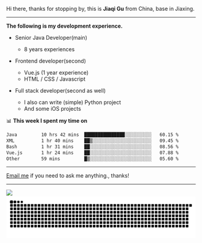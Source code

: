 Hi there, thanks for stopping by, this is **Jiaqi Gu** from China, base in Jiaxing.

---

**The following is my development experience.**

- Senior Java Developer(main)
  - 8 years experiences

- Frontend developer(second)
  - Vue.js (1 year experience)
  - HTML / CSS / Javascript
  
- Full stack developer(second as well)
  - I also can write (simple) Python project
  - And some iOS projects

📊 **This week I spent my time on**
<!--START_SECTION:waka-->

```text
Java         10 hrs 42 mins  ███████████████░░░░░░░░░░   60.15 %
XML          1 hr 40 mins    ██▒░░░░░░░░░░░░░░░░░░░░░░   09.45 %
Bash         1 hr 31 mins    ██░░░░░░░░░░░░░░░░░░░░░░░   08.56 %
Vue.js       1 hr 24 mins    ██░░░░░░░░░░░░░░░░░░░░░░░   07.88 %
Other        59 mins         █▒░░░░░░░░░░░░░░░░░░░░░░░   05.60 %
```

<!--END_SECTION:waka-->

---

[Email me](mailto:htk2klwgr@mozmail.com?subject=Hiring_from_GitHub) if you need to ask me anything., thanks!

---

![]( https://visitor-badge.glitch.me/badge?page_id=githubgujiaqi)
![]( https://github.com/droid-Q/droid-Q/raw/output/github-contribution-grid-snake.svg#gh-dark-mode-only)
